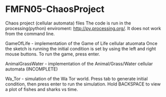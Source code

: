 # FMFN05-ChaosProject
 Chaos project (cellular automata) files
The code is run in the processing(python) enviroment: http://py.processing.org/. It does not work from the command line.

GameOfLife - implementation of the Game of Life cellular atuomata
   Once the sketch is running the initial condition is set by using the left and right mouse buttons. To run the game, press enter.
   
AnimalGrassWater - implementation of the Animal/Grass/Water cellular automata (INCOMPLETE)

Wa_Tor - simulation of the Wa Tor world. Press tab to generate initial condition, then press enter to run the simulation. Hold BACKSPACE to view a plot of fishes and sharks vs time.

